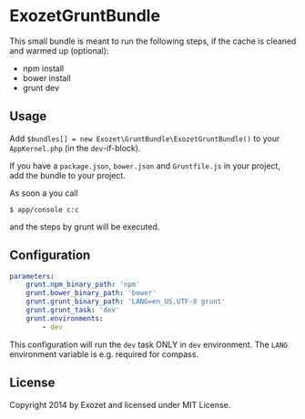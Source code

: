 # ExozetGruntBundle

This small bundle is meant to run the following steps, if the cache is cleaned and warmed up (optional):

* npm install
* bower install
* grunt dev

## Usage

Add `$bundles[] = new Exozet\GruntBundle\ExozetGruntBundle()` to your `AppKernel.php` (in the `dev`-if-block).

If you have a `package.json`, `bower.json` and `Gruntfile.js` in your project, add the bundle to your project.

As soon a you call

``` console
$ app/console c:c
``` 

and the steps by grunt will be executed.

## Configuration

``` yaml
parameters:
    grunt.npm_binary_path: 'npm'
    grunt.bower_binary_path: 'bower'
    grunt.grunt_binary_path: 'LANG=en_US.UTF-8 grunt'
    grunt.grunt_task: 'dev'
    grunt.environments:
        - dev
```

This configuration will run the `dev` task ONLY in `dev` environment. The `LANG` environment variable is
e.g. required for compass.

## License

Copyright 2014 by Exozet and licensed under MIT License.
